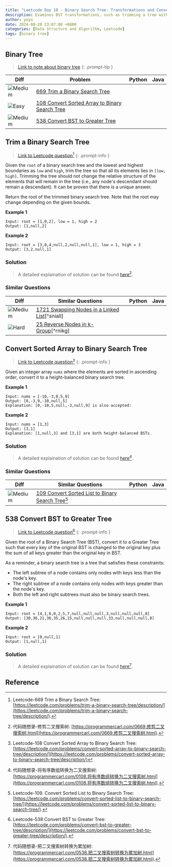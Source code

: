 ```yaml
---
title: "Leetcode Day 18 - Binary Search Tree: Transformations and Conversions"
description: Examines BST transformations, such as trimming a tree within a given range, converting a sorted array into a balanced BST, and converting a BST to a greater tree by modifying its node values.
author: yoyo
date: 2024-08-20 23:07:00 +0800
categories: [Data Structure and Algorithm, Leetcode]
tags: [binary tree]
---
```


## Binary Tree

> [Link to note about binary tree](https://yuyulyu.github.io/posts/binary-tree/)
{: .prompt-tip }

| Diff                                                                                                | Problem                                                                                 | Python | Java |
|-----------------------------------------------------------------------------------------------------|-----------------------------------------------------------------------------------------|--------|------|
| ![Medium](https://img.shields.io/badge/Medium-yellow)                                               | [669 Trim a Binary Search Tree](#trim-a-binary-search-tree)                                          |        |      |
| ![Easy](https://img.shields.io/badge/Easy-brightgreen)                                                | [108 Convert Sorted Array to Binary Search Tree](#convert-sorted-array-to-binary-search-tree)                |        |      |
| ![Medium](https://img.shields.io/badge/Medium-yellow)                                              | [538 Convert BST to Greater Tree](#convert-bst-to-greater-tree)               |        |      |


## Trim a Binary Search Tree

> [Link to Leetcode question](https://leetcode.com/problems/trim-a-binary-search-tree/description/)[^tabst]
{: .prompt-info }

Given the `root` of a binary search tree and the lowest and highest boundaries as `low` and `high`, trim the tree so that all its elements lies in `[low, high]`. Trimming the tree should not change the relative structure of the elements that will remain in the tree (i.e., any node's descendant should remain a descendant). It can be proven that there is a unique answer.

Return the root of the trimmed binary search tree. Note that the root may change depending on the given bounds.

**Example 1**

[image]: trim-a-binary-search-tree-example-1

```
Input: root = [1,0,2], low = 1, high = 2
Output: [1,null,2]
```

**Example 2**

[image]: trim-a-binary-search-tree-example-1

```
Input: root = [3,0,4,null,2,null,null,1], low = 1, high = 3
Output: [3,2,null,1]
```

### Solution

> A detailed explaination of solution can be found [here](https://programmercarl.com/0669.修剪二叉搜索树.html)[^tabstSolution].


### Similar Questions

| Diff                                                                                                 | Similar Questions                                                                                       | Python | Java |
|------------------------------------------------------------------------------------------------------|---------------------------------------------------------------------------------------------------------|--------|------|
| ![Medium](https://img.shields.io/badge/Medium-yellow)                                                | [1721 Swapping Nodes in a Linked List](https://leetcode.com/problems/swapping-nodes-in-a-linked-list/description/)[^sniall] |        |      |
| ![Hard](https://img.shields.io/badge/Hard-red)                                                       | [25 Reverse Nodes in k-Group](https://leetcode.com/problems/reverse-nodes-in-k-group/)[^rnikg]          |        |      |


## Convert Sorted Array to Binary Search Tree

> [Link to Leetcode question](https://leetcode.com/problems/convert-sorted-array-to-binary-search-tree/description/)[^csatbst]
{: .prompt-info }

Given an integer array `nums` where the elements are sorted in ascending order, convert it to a 
height-balanced binary search tree.

**Example 1**

[image]: convert-sorted-array-to-binary-search-tree-example-1

```
Input: nums = [-10,-3,0,5,9]
Output: [0,-3,9,-10,null,5]
Explanation: [0,-10,5,null,-3,null,9] is also accepted:
```

[image]: convert-sorted-array-to-binary-search-tree-example-2

**Example 2**

[image]: convert-sorted-array-to-binary-search-tree-example-3

```
Input: nums = [1,3]
Output: [3,1]
Explanation: [1,null,3] and [3,1] are both height-balanced BSTs.
```

### Solution

> A detailed explaination of solution can be found [here](https://programmercarl.com/0108.将有序数组转换为二叉搜索树.html)[^csatbstSolution].


### Similar Questions

| Diff                                                                                                 | Similar Questions                                                                                       | Python | Java |
|------------------------------------------------------------------------------------------------------|---------------------------------------------------------------------------------------------------------|--------|------|
| ![Medium](https://img.shields.io/badge/Medium-yellow)                                                | [109 Convert Sorted List to Binary Search Tree](https://leetcode.com/problems/convert-sorted-list-to-binary-search-tree/)[^csltbst] |        |      |


## 538 Convert BST to Greater Tree

> [Link to Leetcode question](https://leetcode.com/problems/convert-bst-to-greater-tree/description/)[^cbtgt]
{: .prompt-info }

Given the root of a Binary Search Tree (BST), convert it to a Greater Tree such that every key of the original BST is changed to the original key plus the sum of all keys greater than the original key in BST.

As a reminder, a binary search tree is a tree that satisfies these constraints:

- The left subtree of a node contains only nodes with keys less than the node's key.
- The right subtree of a node contains only nodes with keys greater than the node's key.
- Both the left and right subtrees must also be binary search trees.
 
**Example 1**

[image]: convert-bst-to-greater-tree-example-1

```
Input: root = [4,1,6,0,2,5,7,null,null,null,3,null,null,null,8]
Output: [30,36,21,36,35,26,15,null,null,null,33,null,null,null,8]
```

**Example 2**

```
Input: root = [0,null,1]
Output: [1,null,1]
```

### Solution

> A detailed explaination of solution can be found [here](https://programmercarl.com/0538.把二叉搜索树转换为累加树.html)[^cbtgtSolution].


## Reference
[^tabst]:Leetcode-669 Trim a Binary Search Tree: [https://leetcode.com/problems/trim-a-binary-search-tree/description/](https://leetcode.com/problems/trim-a-binary-search-tree/description/).
[^tabstSolution]:代码随想录-修剪二叉搜索树: [https://programmercarl.com/0669.修剪二叉搜索树.html](https://programmercarl.com/0669.修剪二叉搜索树.html).
[^csatbst]:Leetcode-108 Convert Sorted Array to Binary Search Tree: [https://leetcode.com/problems/convert-sorted-array-to-binary-search-tree/description/](https://leetcode.com/problems/convert-sorted-array-to-binary-search-tree/description/)
[^csatbstSolution]:代码随想录-将有序数组转换为二叉搜索树: [https://programmercarl.com/0108.将有序数组转换为二叉搜索树.html](https://programmercarl.com/0108.将有序数组转换为二叉搜索树.html).
[^csltbst]:Leetcode-109. Convert Sorted List to Binary Search Tree: [https://leetcode.com/problems/convert-sorted-list-to-binary-search-tree/](https://leetcode.com/problems/convert-sorted-list-to-binary-search-tree/).
[^cbtgt]:Leetcode-538 Convert BST to Greater Tree: [https://leetcode.com/problems/convert-bst-to-greater-tree/description/](https://leetcode.com/problems/convert-bst-to-greater-tree/description/).
[^cbtgtSolution]:代码随想录-把二叉搜索树转换为累加树: [https://programmercarl.com/0538.把二叉搜索树转换为累加树.html](https://programmercarl.com/0538.把二叉搜索树转换为累加树.html).
